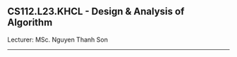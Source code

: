CS112.L23.KHCL - Design & Analysis of Algorithm
--------------------------------------------------

Lecturer: MSc. Nguyen Thanh Son

--------------------------------------------------
